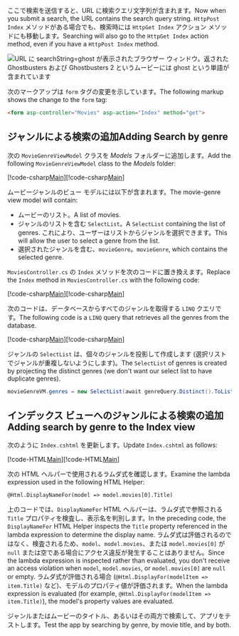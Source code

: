 <!--
[!code-html[Main](../../tutorials/first-mvc-app/start-mvc/sample/MvcMovie/Views/Shared/_Layout.cshtml?highlight=7,31)]


[!code-csharp[Main](../../tutorials/first-mvc-app/start-mvc/sample/MvcMovie/Controllers/MoviesController.cs?name=snippet_1stSearch)]

[!code-csharp[Main](../../tutorials/first-mvc-app/start-mvc/sample/MvcMovie/Controllers/MoviesController.cs?name=snippet_SearchNull)]

![Index view](../../tutorials/first-mvc-app/search/_static/ghost.png)


[!code-csharp[Main](../../tutorials/first-mvc-app/start-mvc/sample/MvcMovie/Startup.cs?highlight=5&name=snippet_1)]

--> 

<span data-ttu-id="247db-101">ここで検索を送信すると、URL に検索クエリ文字列が含まれます。</span><span class="sxs-lookup"><span data-stu-id="247db-101">Now when you submit a search, the URL contains the search query string.</span></span> <span data-ttu-id="247db-102">`HttpPost Index` メソッドがある場合でも、検索時には `HttpGet Index` アクション メソッドにも移動します。</span><span class="sxs-lookup"><span data-stu-id="247db-102">Searching will also go to the `HttpGet Index` action method, even if you have a `HttpPost Index` method.</span></span>

![URL に searchString=ghost が表示されたブラウザー ウィンドウ。返された Ghostbusters および Ghostbusters 2 というムービーには ghost という単語が含まれています](../../tutorials/first-mvc-app/search/_static/search_get.png)

<span data-ttu-id="247db-104">次のマークアップは `form` タグの変更を示しています。</span><span class="sxs-lookup"><span data-stu-id="247db-104">The following markup shows the change to the `form` tag:</span></span>

```html
<form asp-controller="Movies" asp-action="Index" method="get">
   ```

## <a name="adding-search-by-genre"></a><span data-ttu-id="247db-105">ジャンルによる検索の追加</span><span class="sxs-lookup"><span data-stu-id="247db-105">Adding Search by genre</span></span>

<span data-ttu-id="247db-106">次の `MovieGenreViewModel` クラスを *Models* フォルダーに追加します。</span><span class="sxs-lookup"><span data-stu-id="247db-106">Add the following `MovieGenreViewModel` class to the *Models* folder:</span></span>

<span data-ttu-id="247db-107">[!code-csharp[Main](../../tutorials/first-mvc-app/start-mvc/sample/MvcMovie/Models/MovieGenreViewModel.cs)]</span><span class="sxs-lookup"><span data-stu-id="247db-107">[!code-csharp[Main](../../tutorials/first-mvc-app/start-mvc/sample/MvcMovie/Models/MovieGenreViewModel.cs)]</span></span>

<span data-ttu-id="247db-108">ムービージャンルのビュー モデルには以下が含まれます。</span><span class="sxs-lookup"><span data-stu-id="247db-108">The movie-genre view model will contain:</span></span>

   * <span data-ttu-id="247db-109">ムービーのリスト。</span><span class="sxs-lookup"><span data-stu-id="247db-109">A list of movies.</span></span>
   * <span data-ttu-id="247db-110">ジャンルのリストを含む `SelectList`。</span><span class="sxs-lookup"><span data-stu-id="247db-110">A `SelectList` containing the list of genres.</span></span> <span data-ttu-id="247db-111">これにより、ユーザーはリストからジャンルを選択できます。</span><span class="sxs-lookup"><span data-stu-id="247db-111">This will allow the user to select a genre from the list.</span></span>
   * <span data-ttu-id="247db-112">選択されたジャンルを含む、`movieGenre`。</span><span class="sxs-lookup"><span data-stu-id="247db-112">`movieGenre`, which contains the selected genre.</span></span>

<span data-ttu-id="247db-113">`MoviesController.cs` の `Index` メソッドを次のコードに置き換えます。</span><span class="sxs-lookup"><span data-stu-id="247db-113">Replace the `Index` method in `MoviesController.cs` with the following code:</span></span>

<span data-ttu-id="247db-114">[!code-csharp[Main](../../tutorials/first-mvc-app/start-mvc/sample/MvcMovie/Controllers/MoviesController.cs?name=snippet_SearchGenre)]</span><span class="sxs-lookup"><span data-stu-id="247db-114">[!code-csharp[Main](../../tutorials/first-mvc-app/start-mvc/sample/MvcMovie/Controllers/MoviesController.cs?name=snippet_SearchGenre)]</span></span>

<span data-ttu-id="247db-115">次のコードは、データベースからすべてのジャンルを取得する `LINQ` クエリです。</span><span class="sxs-lookup"><span data-stu-id="247db-115">The following code is a `LINQ` query that retrieves all the genres from the database.</span></span>

<span data-ttu-id="247db-116">[!code-csharp[Main](../../tutorials/first-mvc-app/start-mvc/sample/MvcMovie/Controllers/MoviesController.cs?name=snippet_LINQ)]</span><span class="sxs-lookup"><span data-stu-id="247db-116">[!code-csharp[Main](../../tutorials/first-mvc-app/start-mvc/sample/MvcMovie/Controllers/MoviesController.cs?name=snippet_LINQ)]</span></span>

<span data-ttu-id="247db-117">ジャンルの `SelectList` は、個々のジャンルを投影して作成します (選択リストでジャンルが重複しないようにします)。</span><span class="sxs-lookup"><span data-stu-id="247db-117">The `SelectList` of genres is created by projecting the distinct genres (we don't want our select list to have duplicate genres).</span></span>

```csharp
movieGenreVM.genres = new SelectList(await genreQuery.Distinct().ToListAsync())
   ```

## <a name="adding-search-by-genre-to-the-index-view"></a><span data-ttu-id="247db-118">インデックス ビューへのジャンルによる検索の追加</span><span class="sxs-lookup"><span data-stu-id="247db-118">Adding search by genre to the Index view</span></span>

<span data-ttu-id="247db-119">次のように `Index.cshtml` を更新します。</span><span class="sxs-lookup"><span data-stu-id="247db-119">Update `Index.cshtml` as follows:</span></span>

<span data-ttu-id="247db-120">[!code-HTML[Main](../../tutorials/first-mvc-app/start-mvc/sample/MvcMovie/Views/Movies/IndexFormGenreNoRating.cshtml?highlight=1,15,16,17,28,31,34,37,43)]</span><span class="sxs-lookup"><span data-stu-id="247db-120">[!code-HTML[Main](../../tutorials/first-mvc-app/start-mvc/sample/MvcMovie/Views/Movies/IndexFormGenreNoRating.cshtml?highlight=1,15,16,17,28,31,34,37,43)]</span></span>

<span data-ttu-id="247db-121">次の HTML ヘルパーで使用されるラムダ式を確認します。</span><span class="sxs-lookup"><span data-stu-id="247db-121">Examine the lambda expression used in the following HTML Helper:</span></span>

`@Html.DisplayNameFor(model => model.movies[0].Title)`
 
<span data-ttu-id="247db-122">上のコードでは、`DisplayNameFor` HTML ヘルパーは、ラムダ式で参照される `Title` プロパティを検査し、表示名を判別します。</span><span class="sxs-lookup"><span data-stu-id="247db-122">In the preceding code, the `DisplayNameFor` HTML Helper inspects the `Title` property referenced in the lambda expression to determine the display name.</span></span> <span data-ttu-id="247db-123">ラムダ式は評価されるのではなく、検査されるため、`model`、`model.movies`、または `model.movies[0]` が `null` または空である場合にアクセス違反が発生することはありません。</span><span class="sxs-lookup"><span data-stu-id="247db-123">Since the lambda expression is inspected rather than evaluated, you don't receive an access violation when `model`, `model.movies`, or `model.movies[0]` are `null` or empty.</span></span> <span data-ttu-id="247db-124">ラムダ式が評価される場合 (`@Html.DisplayFor(modelItem => item.Title)` など)、モデルのプロパティ値が評価されます。</span><span class="sxs-lookup"><span data-stu-id="247db-124">When the lambda expression is evaluated (for example, `@Html.DisplayFor(modelItem => item.Title)`), the model's property values are evaluated.</span></span>

<span data-ttu-id="247db-125">ジャンルまたはムービーのタイトル、あるいはその両方で検索して、アプリをテストします。</span><span class="sxs-lookup"><span data-stu-id="247db-125">Test the app by searching by genre, by movie title, and by both.</span></span>
